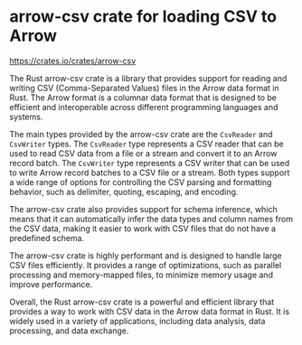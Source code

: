 # arrow-csv crate for loading CSV to Arrow

<https://crates.io/crates/arrow-csv>

The Rust arrow-csv crate is a library that provides support for reading and writing CSV (Comma-Separated Values) files in the Arrow data format in Rust. The Arrow format is a columnar data format that is designed to be efficient and interoperable across different programming languages and systems.

The main types provided by the arrow-csv crate are the `CsvReader` and `CsvWriter` types. The `CsvReader` type represents a CSV reader that can be used to read CSV data from a file or a stream and convert it to an Arrow record batch. The `CsvWriter` type represents a CSV writer that can be used to write Arrow record batches to a CSV file or a stream. Both types support a wide range of options for controlling the CSV parsing and formatting behavior, such as delimiter, quoting, escaping, and encoding.

The arrow-csv crate also provides support for schema inference, which means that it can automatically infer the data types and column names from the CSV data, making it easier to work with CSV files that do not have a predefined schema.

The arrow-csv crate is highly performant and is designed to handle large CSV files efficiently. It provides a range of optimizations, such as parallel processing and memory-mapped files, to minimize memory usage and improve performance.

Overall, the Rust arrow-csv crate is a powerful and efficient library that provides a way to work with CSV data in the Arrow data format in Rust. It is widely used in a variety of applications, including data analysis, data processing, and data exchange.

